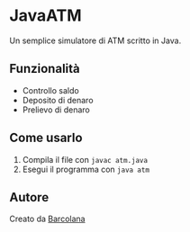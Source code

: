 # JavaATM
Un semplice simulatore di ATM scritto in Java.

## Funzionalità
- Controllo saldo
- Deposito di denaro
- Prelievo di denaro

## Come usarlo
1. Compila il file con `javac atm.java`
2. Esegui il programma con `java atm`

## Autore
Creato da [Barcolana](https://github.com/Barcolana)
